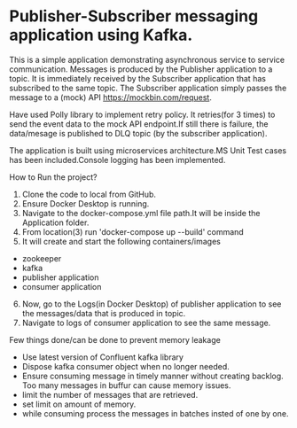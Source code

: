 #  Publisher-Subscriber messaging application using Kafka.
This is a simple application demonstrating asynchronous service to service communication. Messages is produced by the Publisher application to a topic. It is immediately received by the Subscriber application that has subscribed to the same topic. The Subscriber application simply passes the message to a (mock) API https://mockbin.com/request. 

Have used Polly library to implement retry policy. It retries(for 3 times) to send the event data to the mock API endpoint.If still there is failure, the data/mesage is published to DLQ topic (by the subscriber application).

The application is built using microservices architecture.MS Unit Test cases has been included.Console logging has been implemented.

How to Run the project?
1) Clone the code to local from GitHub.
2) Ensure Docker Desktop is running.
3) Navigate to the docker-compose.yml file path.It will be inside the Application folder.
4) From location(3) run 'docker-compose up --build' command 
5) It will create and start the following containers/images
  - zookeeper
  - kafka
  - publisher application
  - consumer application
6) Now, go to the Logs(in Docker Desktop) of publisher application to see the messages/data that is produced in topic.
7) Navigate to logs of consumer application to see the same message.

Few things done/can be done to prevent memory leakage
- Use latest version of Confluent kafka library
- Dispose kafka consumer object when no longer needed. 
- Ensure consuming message in timely manner without creating backlog. Too many messages in buffur can cause memory issues.
- limit the number of messages that are retrieved.
- set limit on amount of memory.
- while consuming process the messages in batches insted of one by one.
